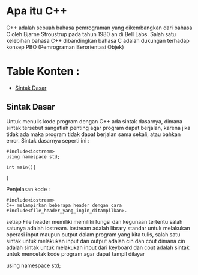 # Apa itu C++
C++ adalah sebuah bahasa pemrograman yang dikembangkan dari bahasa C oleh Bjarne Stroustrup pada tahun 1980 an di Bell Labs. Salah satu kelebihan bahasa C++ dibandingkan bahasa C adalah dukungan terhadap konsep PBO (Pemrograman Berorientasi Objek)



# Table Konten : 
* [Sintak Dasar](#sintak-dasar)


## Sintak Dasar
Untuk menulis kode program dengan C++ ada sintak dasarnya, dimana sintak tersebut sangatlah penting agar program dapat berjalan, karena jika tidak ada maka program tidak dapat berjalan sama sekali, atau bahkan error. Sintak dasarnya seperti ini :

    #include<iostream>
    using namespace std;

    int main(){

    }

Penjelasan kode :

    #include<iostream> 
    C++ melampirkan beberapa header dengan cara #include<file_header_yang_ingin_ditampilkan>.
setiap File header memiliki memiliki fungsi dan kegunaan tertentu salah satunya adalah iostream. 
iostream adalah library standar untuk melakukan operasi input maupun output dalam program 
yang kita tulis, salah satu sintak untuk melakukan input dan output adalah cin 
dan cout dimana cin adalah sintak untuk melakukan input dari keyboard dan
cout adalah sintak untuk mencetak kode program agar dapat tampil dilayar

using namespace std;



